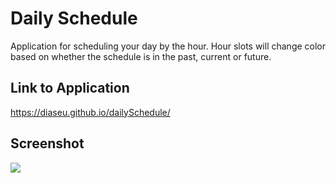 # Daily Schedule

Application for scheduling your day by the hour. Hour slots will change color based on whether the schedule is in the past, current or future.

## Link to Application 

https://diaseu.github.io/dailySchedule/

## Screenshot

<img src="https://i.imgur.com/yuG1Dln.png">
